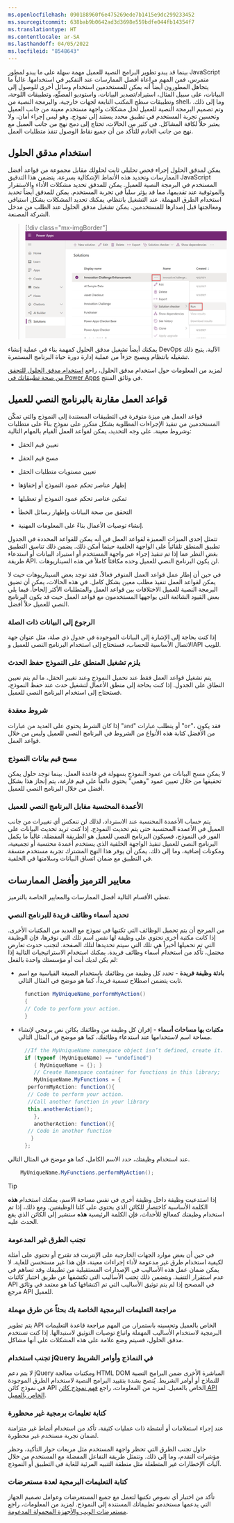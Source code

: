```yaml
---
ms.openlocfilehash: 090188960f6e475269ede7b1415e9dc299233452
ms.sourcegitcommit: 638bab9b0642ad3d3698e559bdfe044fb14354f7
ms.translationtype: HT
ms.contentlocale: ar-SA
ms.lasthandoff: 04/05/2022
ms.locfileid: "8548643"
---
```

بينما قد يبدو تطوير البرامج النصية للعميل مهمة سهلة على ما يبدو لمطور JavaScript متمرس، فمن المهم مراعاة أفضل الممارسات عند التفكير في استخدامها. غالباً ما يتجاهل المطورون أيضاً أنه يمكن للمستخدمين استخدام وسائل أخرى للوصول إلى البيانات، على سبيل المثال، استيراد/تصدير البيانات، واستوديو المصنِّع، وتطبيقات اللوحة، وتطبيقات سطح المكتب التابعة لجهات خارجية، والبرمجة النصية من shell، وما إلى ذلك. وتم تصميم البرمجة النصية للعميل لحل مشكلات واجهة مستخدم معينة من جانب العميل وتحسين تجربة المستخدم في تطبيق محدد يستند إلى نموذج. وهو ليس إجراء أمان، ولا يعتبر حلاً لكافة المشاكل. في كثير من الحالات، تحتاج إلى دمج نهج من جانب العميل مع نهج من جانب الخادم للتأكد من أن جميع نقاط الوصول تنفذ متطلبات العمل.

## <a name="use-solution-checker"></a>استخدام مدقق الحلول

يمكن لمدقق الحلول إجراء فحص تحليلي ثابت لحلولك مقابل مجموعة من قواعد أفضل الممارسات وتحديد هذه الأنماط الإشكالية بسرعة. يتضمن هذا التدقيق JavaScript المستخدم في البرمجة النصية للعميل. يمكن للمدقق تحديد مشكلات الأداء والاستقرار والموثوقية عند تقديمها، مما قد يؤثر سلباً في تجربة المستخدم. يمكن للمدقق أيضاً تحديد استخدام الطرق المهملة. عند التشغيل بانتظام، يمكنك تحديد المشكلات بشكل استباقي ومعالجتها قبل إصدارها للمستخدمين. يمكن تشغيل مدقق الحلول عند الطلب من مدخل الشركة المصنعة.

> [!div class="mx-imgBorder"]
> [![لقطة شاشة تعرض تشغيل مدقق الحلول عند الطلب من مدخل الشركة المصنعة.](../media/solution-checker.png)](../media/solution-checker.png#lightbox)

يمكنك أيضاً تشغيل مدقق الحلول كمهمة بناء في عملية إنشاء DevOps الآلية. يتيح ذلك تشغيله بانتظام ويصبح جزءاً من عملية إدارة دورة حياة البرنامج المستمرة.

لمزيد من المعلومات حول استخدام مدقق الحلول، راجع [استخدام مدقق الحلول للتحقق من صحة تطبيقاتك في Power Apps](/power-apps/maker/data-platform/use-powerapps-checker/?azure-portal=true) في وثائق المنتج.

## <a name="business-rules-vs-client-script"></a>قواعد العمل مقارنة بالبرنامج النصي للعميل

قواعد العمل هي ميزة متوفرة في التطبيقات المستندة إلى النموذج والتي تمكّن المستخدمين من تنفيذ الإجراءات المطلوبة بشكل متكرر على نموذج بناءً على متطلبات وشروط معينة. على وجه التحديد، يمكن لقواعد العمل القيام بالمهام التالية:

-   تعيين قيم الحقل

-   مسح قيم الحقل

-   تعيين مستويات متطلبات الحقل

-   إظهار عناصر تحكم عمود النموذج أو إخفاؤها

-   تمكين عناصر تحكم عمود النموذج أو تعطيلها

-   التحقق من صحة البيانات وإظهار رسائل الخطأ

-   إنشاء توصيات الأعمال بناءً على المعلومات المهنية.

تتمثل إحدى الميزات المميزة لقواعد العمل في أنه يمكن للقواعد المحددة في الجدول تطبيق المنطق تلقائياً على الواجهة الخلفية حيثما أمكن ذلك. يضمن ذلك تناسق التطبيق بغض النظر عما إذا تم تنفيذ إجراء عبر واجهة المستخدم أو استيراد البيانات أو استدعاء طريقة API. لن يكون البرنامج النصي للعميل وحده مكافئاً كاملاً في هذه السيناريوهات.

في حين أن إطار عمل قواعد العمل المتوفر فعالاً، فقد توجد بعض السيناريوهات حيث لا يمكن لقواعد العمل تنفيذ مطلب معين بشكل كامل. في هذه الحالات، يمكن أن تضيق البرمجة النصية للعميل الاختلافات بين قواعد العمل والمتطلبات الأكثر إلحاحاً. فيما يلي بعض القيود الشائعة التي يواجهها المستخدمون مع قواعد العمل حيث قد يكون البرنامج النصي للعميل حلاً أفضل.

### <a name="referencing-related-data"></a>الرجوع إلى البيانات ذات الصلة

إذا كنت بحاجة إلى الإشارة إلى البيانات الموجودة في جدول ذي صلة، مثل عنوان جهة الاتصال الأساسية للحساب، فستحتاج إلى استخدام البرنامج النصي للعميل وAPI للويب.

### <a name="logic-needs-to-run-on-the-form-save-event"></a>يلزم تشغيل المنطق على النموذج حفظ الحدث

يتم تشغيل قواعد العمل فقط عند تحميل النموذج وعند تغيير الحقل، ما لم يتم تعيين النطاق على الجدول. إذا كنت بحاجة إلى منطق الأعمال لتشغيل حدث عند حفظ النموذج، فستحتاج إلى استخدام البرنامج النصي للعميل.

### <a name="complex-conditions"></a>شروط معقدة

إذا كان الشرط يحتوي على العديد من عبارات "`and`" أو يتطلب عبارات "`or`"، فقد يكون من الأفضل كتابة هذه الأنواع من الشروط في البرنامج النصي للعميل وليس من خلال قواعد العمل.

### <a name="clearing-values-of-form-data"></a>مسح قيم بيانات النموذج

لا يمكن مسح البيانات من عمود النموذج بسهولة في قاعدة العمل. بينما توجد حلول يمكن تحقيقها من خلال تعيين عمود "وهمي" يحتوي دائماً على قيم فارغة‬، يتم إنجاز هذا بشكل أفضل من خلال البرنامج النصي للعميل.

### <a name="calculated-columns-vs-client-script"></a>الأعمدة المحتسبة مقابل البرنامج النصي للعميل

يتم حساب الأعمدة المحتسبة عند الاسترداد، لذلك لن تنعكس أي تغييرات من جانب العميل في الأعمدة المحتسبة حتى يتم تحديث النموذج. إذا كنت تريد تحديث البيانات على الفور في النموذج، فسيكون البرنامج النصي للعميل هو الطريقة المفضلة. غالباً ما يكمل البرنامج النصي للعميل تنفيذ الواجهة الخلفية الذي يستخدم أعمدة محتسبة أو تجميعية، ومكونات إضافية، وما إلى ذلك. يمكن أن يوفر هذا النهج المشترك تجربة مستخدم متسقة في التطبيق مع ضمان اتساق البيانات وسلامتها في الخلفية.

## <a name="coding-standards-and-best-practices"></a>معايير الترميز وأفضل الممارسات

تغطي الأقسام التالية أفضل الممارسات والمعايير الخاصة بالترميز.

### <a name="define-unique-script-function-names"></a>تحديد أسماء وظائف فريدة للبرنامج النصي

من المرجح أن يتم تحميل الوظائف التي تكتبها في نموذج مع العديد من المكتبات الأخرى. إذا كانت مكتبة أخرى تحتوي على وظيفة لها نفس اسم تلك التي توفرها، فإن الوظيفة التي تم تحميلها أخيراً هي تلك التي سيتم تحديدها لتلك الصفحة. لتجنب حدوث تعارض محتمل، تأكد من استخدام أسماء وظائف فريدة. يمكنك استخدام الاستراتيجيات التالية إذا لم يكن لديك أنت أو مؤسستك واحدة بالفعل:

-   **بادئة وظيفة فريدة** - تحدد كل وظيفة من وظائفك باستخدام الصيغة القياسية مع اسم ثابت يتضمن اصطلاح تسمية فريداً، كما هو موضح في المثال التالي.

    ```csharp
      function MyUniqueName_performMyAction()
      {
      // Code to perform your action.
      }
    ```

-   **مكتبات بها مساحات أسماء** - إقران كل وظيفة من وظائفك بكائن نص برمجي لإنشاء مساحة اسم لاستخدامها عند استدعاء وظائفك، كما هو موضح في المثال التالي.

    ```csharp
      //If the MyUniqueName namespace object isn’t defined, create it.
      if (typeof (MyUniqueName) == "undefined")
         { MyUniqueName = {}; }
         // Create Namespace container for functions in this library;
         MyUniqueName.MyFunctions = {
       performMyAction: function(){
       // Code to perform your action.
       //Call another function in your library
       this.anotherAction();
         },
         anotherAction: function(){
       // Code in another function
        }
      };
    ```

عند استخدام وظيفتك، حدد الاسم الكامل، كما هو موضح في المثال التالي.

```csharp
    MyUniqueName.MyFunctions.performMyAction();
```

> [!TIP]
> إذا استدعيت وظيفة داخل وظيفة أخرى في نفس مساحة الاسم، يمكنك استخدام **هذه** الكلمة الأساسية كاختصار للكائن الذي يحتوي على كلتا الوظيفتين. ومع ذلك، إذا تم استخدام وظيفتك كمعالج للأحداث، فإن الكلمة الرئيسية **هذه** ستشير إلى الكائن الذي يقع الحدث عليه.

### <a name="avoid-unsupported-methods"></a>تجنب الطرق غير المدعومة

في حين أن بعض موارد الجهات الخارجية على الإنترنت قد تقترح أو تحتوي على أمثلة لكيفية استخدام طرق غير مدعومة لأداء إجراءات معينة، فإن هذا غير مستحسن للغاية. لا يمكن ضمان عمل هذه الأساليب في الإصدارات المستقبلية من تطبيقك وقد تساهم في عدم استقرار التنفيذ. ويتضمن ذلك تجنب الأساليب التي تكتشفها عن طريق اختبار كائنات API في المصحح إذا لم يتم توثيق الأساليب التي تم اكتشافها كما هو معتمد في وثائق مرجع API للعميل.

### <a name="review-your-code-for-deprecated-methods"></a>مراجعة التعليمات البرمجية الخاصة بك بحثاً عن طرق مهملة

يتم تطوير API الخاص بالعميل وتحسينه باستمرار. من المهم مراجعة قاعدة التعليمات البرمجية لاستخدام الأساليب المهملة واتباع توصيات التوثيق لاستبدالها. إذا كنت تستخدم مدقق الحلول، فسيتم وضع علامة على هذه المشكلات على أنها مشاكل.

### <a name="avoid-using-jquery-in-forms-and-ribbon-commands"></a>تجنب استخدام jQuery في النماذج وأوامر الشريط

لا يتم دعم jQuery ومكتبات معالجة HTML DOM المباشرة الأخرى ضمن البرامج النصية للنماذج أو أوامر الشريط. يُنصح بشدة بتقييد البرامج النصية لاستخدام الطرق الموجودة في نموذج كائن API الخاص بالعميل. لمزيد من المعلومات، راجع [فهم نموذج كائن API الخاص بالعميل](/power-apps/developer/model-driven-apps/clientapi/understand-clientapi-object-model/?azure-portal=true).

### <a name="write-non-blocking-code"></a>كتابة تعليمات برمجية غير محظورة

عند إجراء استعلامات أو أنشطة ذات عمليات كثيفة، تأكد من استخدام أنماط غير متزامنة لضمان تجربة مستخدم غير محظورة.

حاول تجنب الطرق التي تحظر واجهة المستخدم مثل مربعات حوار التأكيد، وحظر مؤشرات التقدم، وما إلى ذلك. وتتمثل طريقة التفاعل المفضلة مع المستخدم من خلال آليات الإخطارات غير المتطفلة مثل منطقة التنبيه المرئية للغاية في التطبيق أو النموذج.

### <a name="write-code-for-multiple-browsers"></a>كتابة التعليمات البرمجية لعدة مستعرضات

تأكد من اختبار أي نصوص تكتبها لتعمل مع جميع المستعرضات وعوامل تصميم الجهاز التي يدعمها مستخدمو تطبيقاتك المستندة إلى النموذج. لمزيد من المعلومات، راجع [مستعرضات الويب والأجهزة المحمولة المدعومة](/power-platform/admin/supported-web-browsers-and-mobile-devices/?azure-portal=true).
